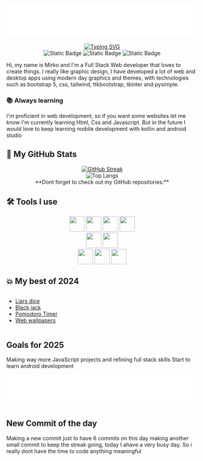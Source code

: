 <img src="https://raw.githubusercontent.com/SelfMadeSystem/SelfMadeSystem/4db1454ab1db74ec58ea2b64cf026e6c67015c2d/wave-top.svg">

<p align='center'>
   <a href="https://git.io/typing-svg"><img width='800px' src="https://readme-typing-svg.demolab.com?font=Fira+Code&pause=1000&color=13CCF7&center=true&vCenter=true&width=500&lines=Full+Stack+Developer;Mirko+Joel+Ruhl" alt="Typing SVG"/></a>
      <br>
   <img alt="Static Badge" src="https://img.shields.io/badge/Javascript-Advanced-yellow?style=flat-square&logo=javascript">
   <img alt="Static Badge" src="https://img.shields.io/badge/Python-Intermidiate-blue?style=flat-square&logo=python">
   <img alt="Static Badge" src="https://img.shields.io/badge/Android-Beginner-darkgreen?style=flat-square&logo=android">   
</p>

Hi, my name is Mirko and I'm a Full Stack Web developer that loves to create things. I really like graphic design, I have developed a lot of web and desktop apps using modern day graphics and themes, with technologies such as bootstrap 5, css, tailwind, ttkbootstrap, tkinter and pysimple.
<br />

### 📚 Always learning
I'm proficient in web development, so if you want some websites let me know
I'm currently learning Html, Css and Javascript. But in the future I would love to keep learning mobile development with kotlin and android studio



## 👀 My GitHub Stats

<p align="center">
  <a href="https://git.io/streak-stats"><img src="https://github-readme-streak-stats-ecru-theta.vercel.app?user=RuhlMirko&theme=apprentice" alt="GitHub Streak" width='400px' /></a>
   <br>
  <img src="https://github-readme-stats.vercel.app/api/top-langs/?username=RuhlMirko&layout=compact&theme=apprentice" alt="Top Langs" width="400px"/>
   <br>
  **Dont forget to check out my GitHub repositories:**
</p>



## 🛠 Tools I use
<p align="center"> 
  <img src="https://cdn.jsdelivr.net/gh/devicons/devicon@latest/icons/html5/html5-original.svg" height="40" width="40"/>
  <img src="https://cdn.jsdelivr.net/gh/devicons/devicon@latest/icons/css3/css3-original.svg" height="40" width="40"/>
  <img src="https://cdn.jsdelivr.net/gh/devicons/devicon@latest/icons/javascript/javascript-original.svg" height="40" width="40"/>
  <img src="https://cdn.jsdelivr.net/gh/devicons/devicon@latest/icons/bootstrap/bootstrap-original.svg" height="40" width="40"/>
     <br>
  <img src="https://cdn.jsdelivr.net/gh/devicons/devicon@latest/icons/androidstudio/androidstudio-original.svg" height="40" width="40"/> 
  <img src="https://cdn.jsdelivr.net/gh/devicons/devicon@latest/icons/kotlin/kotlin-original.svg" height="40" width="40"/>
     <br>   
  <img src="https://cdn.jsdelivr.net/gh/devicons/devicon@latest/icons/linkedin/linkedin-original.svg" height="40" width="40"/>  
  <img src="https://cdn.jsdelivr.net/gh/devicons/devicon@latest/icons/python/python-original.svg" height="40" width="40"/>
  <img src="https://cdn.jsdelivr.net/gh/devicons/devicon@latest/icons/streamlit/streamlit-original.svg" height="40" width="40"/>
</p>

## 💥 My best of 2024
<div style='display:flex'> 
<ul>
   <li><a href="https://github.com/RuhlMirko/js-lying-dice"> Liars dice </a> </li> 
   <li><a href= "https://github.com/RuhlMirko/javascript-blackjack " >Black jack</a></li>
   <li> <a href="https://github.com/RuhlMirko/pomodoro-timer" > Pomodoro Timer</a></li>
   <li> <a href="https://github.com/RuhlMirko/wallpaper-engine">Web wallpapers</a></li>
</ul>
</div>

## Goals for 2025
Making way more JavaScript projects and refining full stack skills
Start to learn android development 
<!--
**RuhlMirko/RuhlMirko** is a ✨ _special_ ✨ repository because its `README.md` (this file) appears on your GitHub profile.

Here are some ideas to get you started:

- 🔭 I’m currently working on ...
- 🌱 I’m currently learning ...
- 👯 I’m looking to collaborate on ...
- 🤔 I’m looking for help with ...
- 💬 Ask me about ...
- 📫 How to reach me: ...
- 😄 Pronouns: ...
- ⚡ Fun fact: ...
-->
<img src="https://raw.githubusercontent.com/SelfMadeSystem/SelfMadeSystem/main/wave-bottom.svg">

## New Commit of the day
Making a new commit just to have 6 commits on this day
making another small commit to keep the streak going, today I ahave a very busy day. So i really dont have the time to code anything meaningful
